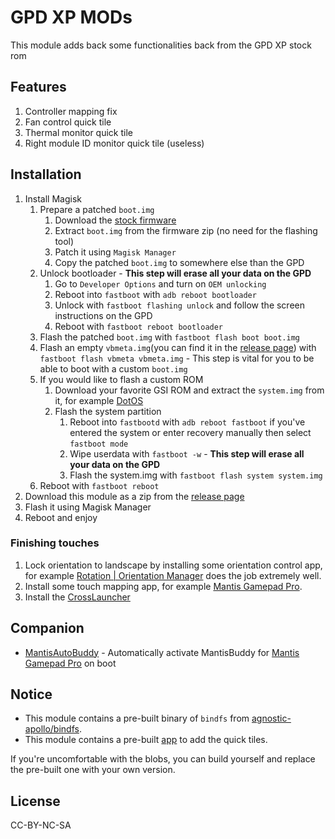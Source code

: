 # GPD XP MODs

This module adds back some functionalities back from the GPD XP stock rom

## Features

1. Controller mapping fix
1. Fan control quick tile
1. Thermal monitor quick tile
1. Right module ID monitor quick tile (useless)

## Installation

1. Install Magisk
	1. Prepare a patched `boot.img`
		1. Download the [stock firmware](https://gpd.hk/gpdxpfirmware)
		1. Extract `boot.img` from the firmware zip (no need for the flashing tool)
		1. Patch it using `Magisk Manager`
		1. Copy the patched `boot.img` to somewhere else than the GPD
	1. Unlock bootloader - **This step will erase all your data on the GPD**
		1. Go to `Developer Options` and turn on `OEM unlocking`
		1. Reboot into `fastboot` with `adb reboot bootloader`
		1. Unlock with `fastboot flashing unlock` and follow the screen instructions on the GPD
		1. Reboot with `fastboot reboot bootloader`
	1. Flash the patched `boot.img` with `fastboot flash boot boot.img`
	1. Flash an empty `vbmeta.img`(you can find it in the [release page](https://github.com/ClassicOldSong/gpd-xp-mods/releases)) with `fastboot flash vbmeta vbmeta.img` - This step is vital for you to be able to boot with a custom `boot.img`
	1. If you would like to flash a custom ROM
		1. Download your favorite GSI ROM and extract the `system.img` from it, for example [DotOS](https://www.droidontime.com/devices/arm64)
		1. Flash the system partition
			1. Reboot into `fastbootd` with `adb reboot fastboot` if you've entered the system or enter recovery manually then select `fastboot mode`
			1. Wipe userdata with `fastboot -w` - **This step will erase all your data on the GPD**
			1. Flash the system.img with `fastboot flash system system.img`
	1. Reboot with `fastboot reboot`
1. Download this module as a zip from the [release page](https://github.com/ClassicOldSong/gpd-xp-mods/releases)
1. Flash it using Magisk Manager
1. Reboot and enjoy

### Finishing touches

1. Lock orientation to landscape by installing some orientation control app, for example [Rotation | Orientation Manager](https://play.google.com/store/apps/details?id=com.pranavpandey.rotation) does the job extremely well.
1. Install some touch mapping app, for example [Mantis Gamepad Pro](https://play.google.com/store/apps/details?id=app.mantispro.gamepad).
1. Install the [CrossLauncher](https://github.com/EmiyaSyahriel/CrossLauncher)

## Companion

- [MantisAutoBuddy](https://github.com/ClassicOldSong/mantis-auto-buddy) - Automatically activate MantisBuddy for [Mantis Gamepad Pro](https://play.google.com/store/apps/details?id=app.mantispro.gamepad) on boot

## Notice

- This module contains a pre-built binary of `bindfs` from [agnostic-apollo/bindfs](https://github.com/agnostic-apollo/bindfs).
- This module contains a pre-built [app](https://github.com/ClassicOldSong/GPDXPMODs-app) to add the quick tiles.

If you're uncomfortable with the blobs, you can build yourself and replace the pre-built one with your own version.

## License

CC-BY-NC-SA